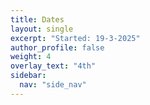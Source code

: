 ```yaml
---
title: Dates
layout: single
excerpt: "Started: 19-3-2025"
author_profile: false
weight: 4
overlay_text: "4th"
sidebar:
  nav: "side_nav"
---
```

